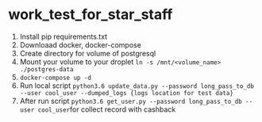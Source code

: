 # work_test_for_star_staff

1. Install pip requirements.txt
2. Downloaad docker, docker-compose
3. Create directory for volume of postgresql
4. Mount your volume to your droplet `ln -s /mnt/<volume_name> ./postgres-data`
5. `docker-compose up -d`
6. Run local script `python3.6 update_data.py --password long_pass_to_db --user cool_user --dumped_logs {logs location for test data}`
7. After run script `python3.6 get_user.py --password long_pass_to_db --user cool_user`for collect record with cashback 
